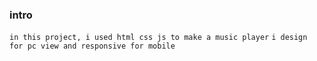 ### intro
`in this project, i used html css js to make a music player`
`i design for pc view and responsive for mobile`